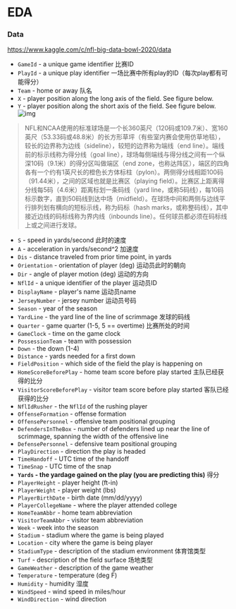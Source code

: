 # EDA

### Data

https://www.kaggle.com/c/nfl-big-data-bowl-2020/data

- `GameId` - a unique game identifier 比赛ID
- `PlayId` - a unique play identifier 一场比赛中所有play的ID（每次play都有可能得分）
- `Team` - home or away 队名
- `X` - player position along the long axis of the field. See figure below.
- `Y` - player position along the short axis of the field. See figure below.
 ![img](https://www.googleapis.com/download/storage/v1/b/kaggle-user-content/o/inbox%2F3258%2F7542d363a19fa3eea77708e6b90bc420%2FFig1.png?generation=1570562067917019&alt=media)
> NFL和NCAA使用的标准球场是一个长360英尺（120码或109.7米）、宽160英尺（53.33码或48.8米）的长方形草坪（有些室内赛会使用仿草地毯），较长的边界称为边线（sideline），较短的边界称为端线（end line）。端线前的标示线称为得分线（goal line），球场每侧端线与得分线之间有一个纵深10码（9.1米）的得分区叫做端区（end zone，也称达阵区），端区的四角各有一个约有1英尺长的橙色长方体标柱（pylon）。两侧得分线相距100码（91.44米），之间的区域也就是比赛区（playing field）。比赛区上距离得分线每5码（4.6米）距离标划一条码线（yard line，或称5码线），每10码标示数字，直到50码线到达中场（midfield）。在球场中间和两侧与边线平行排列划有横向的短标示线，称为码标（hash marks，或称整码线），其中接近边线的码标线称为界内线（inbounds line）。任何球员都必须在码标线上或之间进行发球。
- `S` - speed in yards/second 此时的速度
- `A` - acceleration in yards/second^2 加速度
- `Dis` - distance traveled from prior time point, in yards
- `Orientation` - orientation of player (deg) 运动员此时的朝向
- `Dir` - angle of player motion (deg) 运动的方向
- `NflId` - a unique identifier of the player 运动员ID
- `DisplayName` - player's name 运动员name
- `JerseyNumber` - jersey number 运动员号码
- `Season` - year of the season
- `YardLine` - the yard line of the line of scrimmage 发球的码线
- `Quarter` - game quarter (1-5, 5 == overtime) 比赛所处的时间
- `GameClock` - time on the game clock 
- `PossessionTeam` - team with possession
- `Down` - the down (1-4)
- `Distance` - yards needed for a first down
- `FieldPosition` - which side of the field the play is happening on
- `HomeScoreBeforePlay` - home team score before play started 主队已经获得的比分
- `VisitorScoreBeforePlay` - visitor team score before play started 客队已经获得的比分
- `NflIdRusher` - the `NflId` of the rushing player
- `OffenseFormation` - offense formation
- `OffensePersonnel` - offensive team positional grouping
- `DefendersInTheBox` - number of defenders lined up near the line of scrimmage, spanning the width of the offensive line
- `DefensePersonnel` - defensive team positional grouping
- `PlayDirection` - direction the play is headed
- `TimeHandoff` - UTC time of the handoff
- `TimeSnap` - UTC time of the snap
- **`Yards` - the yardage gained on the play (you are predicting this)** 得分
- `PlayerHeight` - player height (ft-in)
- `PlayerWeight` - player weight (lbs)
- `PlayerBirthDate` - birth date (mm/dd/yyyy)
- `PlayerCollegeName` - where the player attended college
- `HomeTeamAbbr` - home team abbreviation
- `VisitorTeamAbbr` - visitor team abbreviation
- `Week` - week into the season
- `Stadium` - stadium where the game is being played
- `Location` - city where the game is being player
- `StadiumType` - description of the stadium environment 体育馆类型
- `Turf` - description of the field surface 场地类型
- `GameWeather` - description of the game weather
- `Temperature` - temperature (deg F)
- `Humidity` - humidity 湿度
- `WindSpeed` - wind speed in miles/hour
- `WindDirection` - wind direction